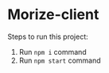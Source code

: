 # Morize-client
        
Steps to run this project:

1. Run `npm i` command
2. Run `npm start` command
